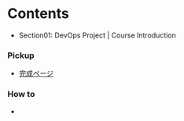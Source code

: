 <a id = "contents">

# Contents
* Section01: DevOps Project | Course Introduction

### Pickup
* [完成ページ](https://react-firebase-hosting-779d2.web.app/)

### How to
* 

